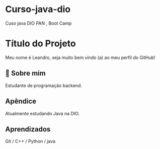 # Curso-java-dio
Cuso java DIO PAN , Boot Camp

# Título do Projeto

Meu nome é Leandro, seja muito bem vindo (a) ao meu perfil do GitHub!


## 🚀 Sobre mim
Estudante de programação backend.


## Apêndice

Atualmente estudando Java na DIO.


## Aprendizados

Git / C++ / Python / java 

